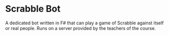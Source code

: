 # Scrabble Bot

A dedicated bot written in F# that can play a game of Scrabble against itself or real people. Runs on a server provided by the teachers of the course.
